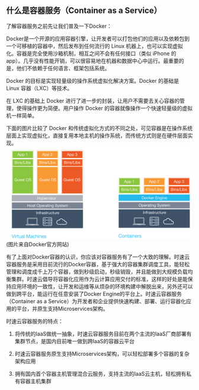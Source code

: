 ## 什么是容器服务（Container as a Service）

了解容器服务之前先让我们普及一下Docker：

Docker是一个开源的应用容器引擎，让开发者可以打包他们的应用以及依赖包到一个可移植的容器中，然后发布到任何流行的 Linux 机器上，也可以实现虚拟化。容器是完全使用沙箱机制，相互之间不会有任何接口（类似 iPhone 的 app）。几乎没有性能开销，可以很容易地在机器和数据中心中运行。最重要的是，他们不依赖于任何语言、框架包括系统。

Docker 的目标是实现轻量级的操作系统虚拟化解决方案。Docker 的基础是 Linux 容器（LXC）等技术。

在 LXC 的基础上 Docker 进行了进一步的封装，让用户不需要去关心容器的管理，使得操作更为简便。用户操作 Docker 的容器就像操作一个快速轻量级的虚拟机一样简单。

下面的图片比较了 Docker 和传统虚拟化方式的不同之处，可见容器是在操作系统层面上实现虚拟化，直接复用本地主机的操作系统，而传统方式则是在硬件层面实现。
![container1](/doc/v1/images/getting_started/container.png)
    (图片来自Docker官方网站)

有了上面对Docker容器的认识，你应该对容器服务有了一个大致的理解。时速云容器服务是采用目前流行的Docker容器，基于强大的容器集群调度工具，能轻松管理和调度成千上万个容器，做到秒级启动，秒级销毁，并且能做到大规模负载均衡集群。时速云倡导将容器化应用作为云计算应用交付的标准，这样的好处是能保持应用环境的一致性，让开发和运维等从烦杂的环境构建中解脱出来，另外还可以做到跨平台，能运行在任意安装了Docker Engine的平台上。时速云容器服务（Container as a Service）为开发者和企业提供快速构建、部署、运行容器化应用的平台，并原生支持Microservices架构。

时速云容器服务的特点：

1. 将传统的IaaS做统一抽象，时速云容器服务目前在两个主流的IaaS厂商部署有集群节点，是国内目前唯一做到跨IaaS的容器云平台

2. 时速云容器服务原生支持Microservices架构，可以轻松部署多个容器的复杂架构应用

3. 拥有国内首个容器主机管理混合云服务，支持主流的IaaS云主机，轻松拥有私有容器主机集群